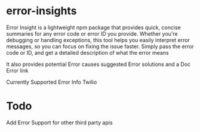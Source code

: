 # error-insights

Error Insight is a lightweight npm package that provides quick, concise summaries for any error code or error ID you provide. Whether you're debugging or handling exceptions, this tool helps you easily interpret error messages, so you can focus on fixing the issue faster. Simply pass the error code or ID, and get a detailed description of what the error means

It also provides potential Error causes suggested Error solutions and a Doc Error link

Currently Supported Error Info
Twilio

# Todo

Add Error Support for other third party apis
